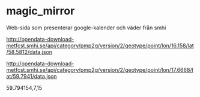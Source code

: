 # magic_mirror
Web-sida som presenterar google-kalender och väder från smhi



http://opendata-download-metfcst.smhi.se/api/category/pmp2g/version/2/geotype/point/lon/16.158/lat/58.5812/data.json


http://opendata-download-metfcst.smhi.se/api/category/pmp2g/version/2/geotype/point/lon/17.6668/lat/59.7941/data.json

59.794154,7,15
